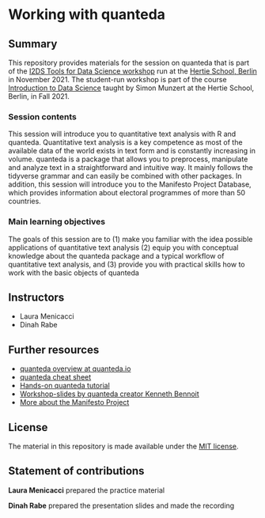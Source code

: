 # Working with quanteda


## Summary

This repository provides materials for the session on quanteda that is part of the [I2DS Tools for Data Science workshop](https://github.com/intro-to-data-science-21-workshop) run at the [Hertie School, Berlin](https://www.hertie-school.org/en/) in November 2021. The student-run workshop is part of the course [Introduction to Data Science](https://github.com/intro-to-data-science-21) taught by Simon Munzert at the Hertie School, Berlin, in Fall 2021.

### Session contents

This session will introduce you to quantitative text analysis with R and quanteda. Quantitative text analysis is a key competence as most of the available data of the world exists in text form and is constantly increasing in volume. quanteda is a package that allows you to preprocess, manipulate and analyze text in a straightforward and intuitive way. It mainly follows the tidyverse grammar and can easily be combined with other packages. In addition, this session will introduce you to the Manifesto Project Database, which provides information about electoral programmes of more than 50 countries.

### Main learning objectives

The goals of this session are to (1) make you familiar with the idea possible applications of quantitative text analysis (2) equip you with conceptual knowledge about the quanteda package and a typical workflow of quantitative text analysis, and (3) provide you with practical skills how to work with the basic objects of quanteda


## Instructors

- Laura Menicacci
- Dinah Rabe 


## Further resources

- [quanteda overview at quanteda.io ](https://quanteda.io/)
- [quanteda cheat sheet ](https://raw.githubusercontent.com/rstudio/cheatsheets/master/quanteda.pdf)
- [Hands-on quanteda tutorial](https://tutorials.quanteda.io/)
- [Workshop-slides by quanteda creator Kenneth Bennoit](https://www.uni-muenster.de/imperia/md/content/ifpol/grasp/2019-06-27_muenster.pdf)
- [More about the Manifesto Project](https://manifesto-project.wzb.eu/)


## License

The material in this repository is made available under the [MIT license](http://opensource.org/licenses/mit-license.php). 

## Statement of contributions

**Laura Menicacci** prepared the practice material

**Dinah Rabe** prepared the presentation slides and made the recording
